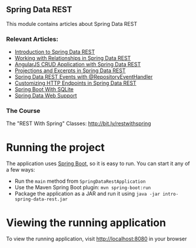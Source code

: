 ## Spring Data REST

This module contains articles about Spring Data REST

### Relevant Articles:
- [Introduction to Spring Data REST](https://www.baeldung.com/spring-data-rest-intro)
- [Working with Relationships in Spring Data REST](https://www.baeldung.com/spring-data-rest-relationships)
- [AngularJS CRUD Application with Spring Data REST](https://www.baeldung.com/angularjs-crud-with-spring-data-rest)
- [Projections and Excerpts in Spring Data REST](https://www.baeldung.com/spring-data-rest-projections-excerpts)
- [Spring Data REST Events with @RepositoryEventHandler](https://www.baeldung.com/spring-data-rest-events)
- [Customizing HTTP Endpoints in Spring Data REST](https://www.baeldung.com/spring-data-rest-customize-http-endpoints)
- [Spring Boot With SQLite](https://www.baeldung.com/spring-boot-sqlite)
- [Spring Data Web Support](https://www.baeldung.com/spring-data-web-support)


### The Course
The "REST With Spring" Classes: http://bit.ly/restwithspring

# Running the project
The application uses [Spring Boot](http://projects.spring.io/spring-boot/), so it is easy to run. You can start it any of a few ways:
* Run the `main` method from `SpringDataRestApplication`
* Use the Maven Spring Boot plugin: `mvn spring-boot:run`
* Package the application as a JAR and run it using `java -jar intro-spring-data-rest.jar`

# Viewing the running application
To view the running application, visit [http://localhost:8080](http://localhost:8080) in your browser
